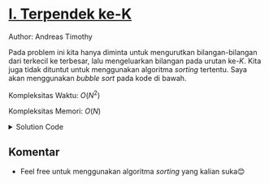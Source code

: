 # [I. Terpendek ke-K](https://tlx.toki.id/courses/competitive/chapters/03/problems/I)

Author: Andreas Timothy

Pada problem ini kita hanya diminta untuk mengurutkan bilangan-bilangan dari terkecil ke terbesar, lalu mengeluarkan bilangan pada urutan ke-$K$. Kita juga tidak dituntut untuk menggunakan algoritma _sorting_ tertentu. Saya akan menggunakan _bubble sort_ pada kode di bawah.

Kompleksitas Waktu: $O(N^2)$

Kompleksitas Memori: $O(N)$

<details>
  <summary>Solution Code</summary>

```c++
#include <bits/stdc++.h>
using namespace std;

int n, k, a[1005];

int main() {
  cin >> n >> k;
  for (int i = 1; i <= n; i++) cin >> a[i];

  for (int i = 1; i <= n; i++) {
    for (int j = 1; j <= n - i; j++) {
      if (a[j] > a[j + 1]) swap(a[j], a[j + 1]);
    }
  }

  cout << a[k] << '\n';
}
```

</details>

## Komentar

- Feel free untuk menggunakan algoritma _sorting_ yang kalian suka😊
